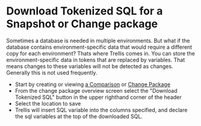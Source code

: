 # Download Tokenized SQL for a Snapshot or Change package
Sometimes a database is needed in multiple environments. But what if the database contains environment-specific data that would require a different copy for each environment? Thats where Trellis comes in. You can store the environment-specific data in tokens that are replaced by variables. That means changes to these variables will not be detected as changes. Generally this is not used frequently.

* Start by creating or viewing [a Comparison](Snapshot-Comparisons.md) or [Change Package](Change-Packages.md)
* From the change package overview screen select the "Download Tokenized SQL" button in the upper righthand corner of the header
* Select the location to save
* Trellis will insert SQL variable into the columns specified, and declare the sql variables at the top of the downloaded SQL.